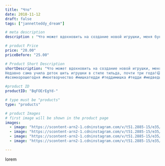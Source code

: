 ```yaml
---
title: "Что"
date: 2018-11-12
draft: false
tags: ["jannetteddy_dream"]

# meta description
description : "Что может вдохновить на создание новой игрушки, меня буквально все!!! Например ветка рябины! Давно мечтала вышивать бисером на игрушках, раньше был опыт вышивки"

# product Price
price: "20.00"
priceBefore: "25.00"

# Product Short Description
shortDescription: "Что может вдохновить на создание новой игрушки, меня буквально все!!! Например ветка рябины! Давно мечтала вышивать бисером на игрушках, раньше был опыт вышивки картин крестиком и бисером! Теперь соединяю несколько техник🙈. Люблю пробовать что//-то новое!!! Этот чудесный маленький Мишка родился вторым, построен по моей собственной выкройке, построенной после обучения у @olga_ivanelo_viktory в #пиджачок_5 🙏
Недавно сама учила деток шить игрушки в стиле тильда, почти три года!😅А сейчас чувствую себя учеником, человеком развивающимся, стремящимся к новым знаниям, новым навыкам и новым достижениям!!! Определённо мишки Тедди это моя новая любовь💗Это то чем я давно мечтала заниматься и к чему никак не могла прийти. Но все бывает вовремя, и после рождения второго сыночка, я взяла тайм//-аут в своём творчестве, посвятив себя малышу!👶🏻 И теперь убедилась что не страшно отпускать что//-то старое, на этом месте всегда появляется что//-то новое и лучшее!!!☝️ Немного мыслей в слух🙈
#всемхорошегодня #моетворчество #мишкатедди #теддимишка #тедди #медведь #вдохновение_природой_by_jannet"

#product ID
productID: "BqFOErEgYd-"

# type must be "products"
type: "products"

# product Images
# first image will be shown in the product page
images:
  - image: "https://scontent-arn2-1.cdninstagram.com/v/t51.2885-15/e35/44309786_251389285538582_6700678394399081133_n.jpg?_nc_ht=scontent-arn2-1.cdninstagram.com&_nc_cat=102&_nc_ohc=jAdLk2UPHwsAX9uz5yp&se=7&tp=1&oh=b5984edd245b796def23284104093eb3&oe=605CF41C&ig_cache_key=MTkxMDk5NTQ5MDYyNDE0Nzc3NQ%3D%3D.2"
  - image: "https://scontent-arn2-1.cdninstagram.com/v/t51.2885-15/e35/43239197_348618779233182_4316115014682699681_n.jpg?_nc_ht=scontent-arn2-1.cdninstagram.com&_nc_cat=106&_nc_ohc=bCCsyEY_7csAX8F31og&se=7&tp=1&oh=36592530cb8c5eabbe793d48da7c6950&oe=605B47CD&ig_cache_key=MTkxMDk5NTQ5MDkwOTM2MjQ4OQ%3D%3D.2"
  - image: "https://scontent-arn2-1.cdninstagram.com/v/t51.2885-15/e35/43112200_579284322494728_190458292995442038_n.jpg?_nc_ht=scontent-arn2-1.cdninstagram.com&_nc_cat=104&_nc_ohc=kI4znHo-ktUAX_82c9C&se=7&tp=1&oh=0dee3ce699cb3c52d916f7d4b55539e4&oe=605D4550&ig_cache_key=MTkxMDk5NTQ5MjI3NjYwMTMyMA%3D%3D.2"
  - image: "https://scontent-arn2-1.cdninstagram.com/v/t51.2885-15/e35/44704574_498919753849847_922109785221060256_n.jpg?_nc_ht=scontent-arn2-1.cdninstagram.com&_nc_cat=111&_nc_ohc=bbqvU1PmWQUAX-u7osa&se=7&tp=1&oh=873e673df6bec3688503194588d9155b&oe=605D87E9&ig_cache_key=MTkxMDk5NTQ5ODE5OTA0NDM1Mw%3D%3D.2"

---
```

lorem
